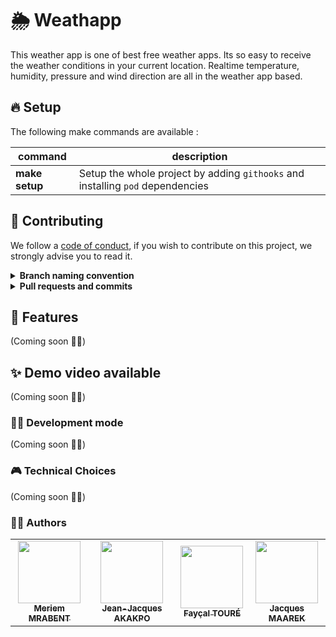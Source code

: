 # 🌦 Weathapp

This weather app is one of best free weather apps. Its so easy to receive the weather conditions in your current location. Realtime temperature, humidity, pressure and wind direction are all in the weather app based.


## 🔥 Setup

The following make commands are available : 

|command|description|
|-|-|
| **make setup**| Setup the whole project by adding `githooks` and installing `pod` dependencies |

## 👥 Contributing

We follow a [code of conduct](CODE_OF_CONDUCT.md), if you wish to contribute on this project, we strongly advise you to read it.

<details>	
  <summary><b>Branch naming convention</b></summary>

- You branch should have a name that reflects it's purpose.

- It should use the same guidelines as [COMMIT_CONVENTIONS](COMMIT_CONVENTIONS.md) (`feat`, `fix`, `build`, `perf`, `docs`), followed by an underscore (`_`) and a very quick summary of the subject in [kebab case][1].

    Example: `feat_add-image-tag-database-relation`.
</details>
<details>
  <summary><b>Pull requests and commits</b></summary>

Pull requests in this project follow two conventions, you will need to use the templates available in the [ISSUE_TEMPLATE](.github/ISSUE_TEMPLATE) folder

If your pull request is still work in progress, please add "WIP: " (Work In Progress) in front of the title, therefor you inform the maintainers that your work is not done, and we can't merge it.

The naming of the PR should follow the same rules as the [COMMIT_CONVENTIONS](COMMIT_CONVENTIONS.md)
</details>

## 🌈 Features

(Coming soon 🏋️‍♂️)

## ✨ Demo video available

(Coming soon 🏋️‍♂️)

### 👨‍💻 Development mode

(Coming soon 🏋️‍♂️)

### 🎮 Technical Choices

(Coming soon 🏋️‍♂️)

### 🏄‍♂️ Authors

<table align="center">
  <tr>
    <td align="center">
    <a href="https://github.com/myouuu">
      <img src="https://avatars.githubusercontent.com/u/60980138?v=4" width="100px;" alt=""/>
      <br />
      <sub><b>Meriem MRABENT</b></sub>
    </a>
    </td>
    <td align="center">
    <a href="https://github.com/gensjaak">
      <img src="https://avatars.githubusercontent.com/u/17094432?v=4" width="100px;" alt=""/>
      <br />
      <sub><b>Jean-Jacques AKAKPO</b></sub>
    </a>
    </td>
    <td align="center">
    <a href="https://github.com/FaycalTOURE">
      <img src="https://avatars.githubusercontent.com/u/19931625?v=4" width="100px;" alt=""/>
      <br />
      <sub><b>Fayçal TOURÉ</b></sub>
    </a>
    </td>
    </td>
        <td align="center">
        <a href="https://github.com/JackMaarek">
          <img src="https://avatars3.githubusercontent.com/u/28316928?s=400&u=3cdfb5b0683245ad333a39cfca3a5251f3829824&v=4" width="100px;" alt=""/>
          <br />
          <sub><b>Jacques MAAREK</b></sub>
        </a>
        </td>
  </tr>
</table>